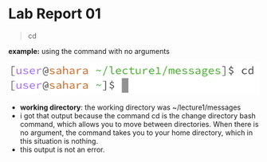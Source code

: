 # Lab Report 01

> cd 

**example:** using the command with no arguments

![Image](lab01a.png)
- **working directory**: the working directory was ~/lecture1/messages
- i got that output because the command cd is the change directory bash command, which allows you to move between directories. When there is no argument, the command takes you to your home directory, which in this situation is nothing.
- this output is not an error.
